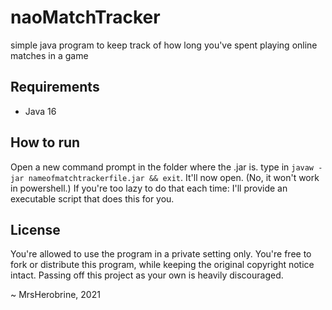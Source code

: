 # naoMatchTracker
simple java program to keep track of how long you've spent playing online matches in a game

## Requirements
- Java 16

## How to run
Open a new command prompt in the folder where the .jar is. type in ``javaw -jar nameofmatchtrackerfile.jar && exit``. It'll now open. (No, it won't work in powershell.) If you're too lazy to do that each time: I'll provide an executable script that does this for you.

## License

You're allowed to use the program in a private setting only. You're free to fork or distribute this program, while keeping the original copyright notice intact. Passing off this project as your own is heavily discouraged.

~ MrsHerobrine, 2021
